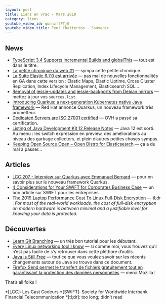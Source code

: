 ```yaml
---
layout: post
title: Liens en vrac - Mars 2019
category: liens
youtube_video_id: qunnzffFTj0
youtube_video_title: Feu! Chatterton - Souvenir
---
```


## News

- [TypeScript 3.4 Supports Incremental Builds and globalThis](https://www.infoq.com/news/2019/03/typescript-3-4-release/)
  — tout est dans le titre.
- [La petite chronique du web #1](https://blog.zenika.com/2019/03/27/la-petite-chronique-du-web-1/)
  — sympa cette petite chronique.
- [La Suite Elastic 6.7.0 est arrivée](https://www.elastic.co/fr/blog/elastic-stack-6-7-0-released)
  — pas mal de nouvelles fonctionnalités en GA dans cette version : Elastic Maps, Elastic Uptime, Cross Cluster
  Replication, Index Lifecycle Management, Elasticsearch SQL…
- [Removal of jessie-updates and jessie-backports from Debian mirrors](https://www.lucas-nussbaum.net/blog/?p=947)
  — mettez à jour vos `sources.list`.
- [Introducing Quarkus: a next-generation Kubernetes native Java framework](https://developers.redhat.com/blog/2019/03/07/quarkus-next-generation-kubernetes-native-java-framework/)
  — Red Hat annonce Quarkus, un nouveau framework très prometteur.
- [Dedicated Servers are ISO 27001 certified](https://www.ovh.com/blog/dedicated-servers-are-iso-27001-certified/)
  — OVH a passé sa certification.
- [Listing of Java Development Kit 12 Release Notes](https://www.oracle.com/technetwork/java/javase/12u-relnotes-5211424.html)
  — Java 12 est sorti. Au menu : les switch expression en preview, des améliorations au niveau des garbage collectors,
  et plein d’autres petites choses sympas.
- [Keeping Open Source Open – Open Distro for Elasticsearch](https://aws.amazon.com/fr/blogs/opensource/keeping-open-source-open-open-distro-for-elasticsearch/)
  — ça a du mal à passer…

## Articles

- [LCC 207 - Interview sur Quarkus avec Emmanuel Bernard](https://lescastcodeurs.com/2019/03/26/lcc-207-interview-sur-quarkus-avec-emmanuel-bernard/)
  — pour en savoir plus sur le nouveau framework Quarkus.
- [4 Considerations for Your SWIFT for Corporates Business Case](https://www.sepaforcorporates.com/swift-for-corporates/4-considerations-for-your-swift-for-corporates-business-case/)
  — un bon article sur SWIFT pour les entreprises.
- [The 2019 Laptop Performance Cost To Linux Full-Disk Encryption](https://www.phoronix.com/scan.php?page=article&item=2019-linux-encrypt)
  — tl;dr : _For most of the real-world workloads, the cost of full-disk encryption on modern hardware is between
  minimal and a justifiable level for knowing your data is protected_.

## Découvertes

- [Learn Git Branching](https://learngitbranching.js.org/)
  — un très bon tutorial pour les débutant.
- [Every Linux networking tool I know](https://wizardzines.com/networking-tools-poster/)
  — si comme moi, vous trouvez qu’il n’est pas facile de s’y retrouver dans cette pléthore d’outils.
- [Java is Still Free](https://docs.google.com/document/d/1nFGazvrCvHMZJgFstlbzoHjpAVwv5DEdnaBr_5pKuHo/edit)
  — tout ce que vous voulez savoir sur les récents changements autour de Java se trouve dans ce document.
- [Firefox Send permet le transfert de fichiers gratuitement tout en garantissant la protection des données personnelles](https://blog.mozilla.org/press-fr/2019/03/12/firefox-send-permet-le-transfert-de-fichiers-gratuitement-tout-en-garantissant-la-protection-des-donnees-personnelles/)
  — merci Mozilla !

That’s all folks !

<!-- prettier-ignore-start -->
*[LCC]: Les Cast Codeurs
*[SWIFT]: Society for Worldwide Interbank Financial Telecommunication
*[tl;dr]: too long; didn’t read
<!-- prettier-ignore-end -->
